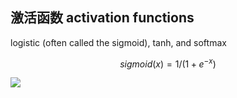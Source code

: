 ## 激活函数 activation functions

logistic (often called the sigmoid), tanh, and softmax

$$ sigmoid(x)=1/(1+e​^{−x}) $$

![](https://d17h27t6h515a5.cloudfront.net/topher/2017/January/58800a83_sigmoid/sigmoid.png)
